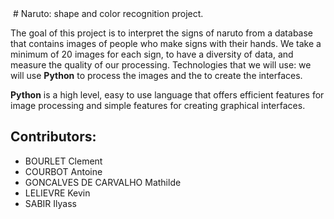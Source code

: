 <img scr="https://github.com/CourbotA/Naruto/blob/main/logo.svg">
# Naruto: shape and color recognition project.

The goal of this project is to interpret the signs of naruto from a database that contains images of people who make signs with their hands.
We take a minimum of 20 images for each sign, to have a diversity of data, and measure the quality of our processing.
Technologies that we will use:
we will use **Python** to process the images and the to create the interfaces.

**Python** is a high level, easy to use language that offers efficient features for image processing and simple features for creating graphical interfaces.

## Contributors:
- BOURLET Clement
- COURBOT Antoine
- GONCALVES DE CARVALHO Mathilde
- LELIEVRE Kevin
- SABIR Ilyass
